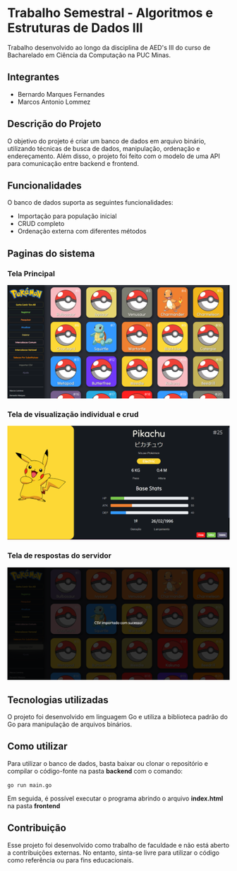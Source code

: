 # Trabalho Semestral - Algoritmos e Estruturas de Dados III

Trabalho desenvolvido ao longo da disciplina de AED's III do curso de Bacharelado em Ciência da Computação na PUC Minas.

## Integrantes
* Bernardo Marques Fernandes
* Marcos Antonio Lommez

## Descrição do Projeto
O objetivo do projeto é criar um banco de dados em arquivo binário, utilizando técnicas de busca de dados, manipulação, ordenação e endereçamento.
Além disso, o projeto foi feito com o modelo de uma API para comunicação entre backend e frontend.

## Funcionalidades
O banco de dados suporta as seguintes funcionalidades:

* Importação para população inicial
* CRUD completo
* Ordenação externa com diferentes métodos

## Paginas do sistema
### Tela Principal
![Tela principal](/Outros/Tela_Principal_1.0.png)
### Tela de visualização individual e crud
![PokeCard](/Outros/CRUD_1.0.png)
### Tela de respostas do servidor
![Resposta do servidor](/Outros/Resposta_1.0.png)

## Tecnologias utilizadas
O projeto foi desenvolvido em linguagem Go e utiliza a biblioteca padrão do Go para manipulação de arquivos binários.

## Como utilizar
Para utilizar o banco de dados, basta baixar ou clonar o repositório e compilar o código-fonte na pasta **backend** com o comando:

`go run main.go`

Em seguida, é possível executar o programa abrindo o arquivo **index.html** na pasta **frontend**

## Contribuição
Esse projeto foi desenvolvido como trabalho de faculdade e não está aberto a contribuições externas. No entanto, sinta-se livre para utilizar o código como referência ou para fins educacionais.
